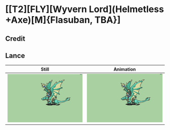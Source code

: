 # [\[T2\]\[FLY\]\[Wyvern Lord\]\(Helmetless +Axe\)\[M\]{Flasuban, TBA}]

## Credit


	
## Lance

| Still | Animation |
| :---: | :-------: |
| ![Lance still](./Lance_000.png) | ![Lance animation](./Lance.gif) |
